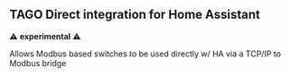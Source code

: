 ## TAGO Direct integration for Home Assistant

:warning: **experimental** :warning:

Allows Modbus based switches to be used directly w/ HA via a TCP/IP to Modbus bridge